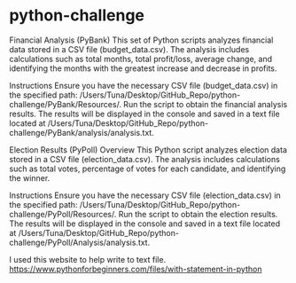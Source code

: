 # python-challenge

Financial Analysis (PyBank)
This set of Python scripts analyzes financial data stored in a CSV file (budget_data.csv). The analysis includes calculations such as total months, total profit/loss, average change, and identifying the months with the greatest increase and decrease in profits.

Instructions
Ensure you have the necessary CSV file (budget_data.csv) in the specified path: /Users/Tuna/Desktop/GitHub_Repo/python-challenge/PyBank/Resources/.
Run the script to obtain the financial analysis results.
The results will be displayed in the console and saved in a text file located at /Users/Tuna/Desktop/GitHub_Repo/python-challenge/PyBank/analysis/analysis.txt.

Election Results (PyPoll)
Overview
This Python script analyzes election data stored in a CSV file (election_data.csv). The analysis includes calculations such as total votes, percentage of votes for each candidate, and identifying the winner.

Instructions
Ensure you have the necessary CSV file (election_data.csv) in the specified path: /Users/Tuna/Desktop/GitHub_Repo/python-challenge/PyPoll/Resources/.
Run the script to obtain the election results.
The results will be displayed in the console and saved in a text file located at /Users/Tuna/Desktop/GitHub_Repo/python-challenge/PyPoll/Analysis/analysis.txt.

I used this website to help write to text file.
https://www.pythonforbeginners.com/files/with-statement-in-python

